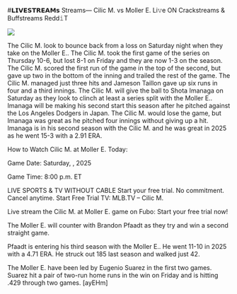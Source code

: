 #𝗟𝗜𝗩𝗘𝗦𝗧𝗥𝗘𝗔𝗠𝘀 Streams— Cilic M. vs Moller E. Li𝚟e ON Crackstreams & Buffstreams Redd𝚒T  
  
  
[![](https://i.imgur.com/qSNzIqt.png)](https://movie.rssnews.media/ZrwlXqnR.php)  
  
The Cilic M. look to bounce back from a loss on Saturday night when they take on the Moller E.. The Cilic M. took the first game of the series on Thursday 10-6, but lost 8-1 on Friday and they are now 1-3 on the season. The Cilic M. scored the first run of the game in the top of the second, but gave up two in the bottom of the inning and trailed the rest of the game. The Cilic M. managed just three hits and Jameson Taillon gave up six runs in four and a third innings. The Cilic M. will give the ball to Shota Imanaga on Saturday as they look to clinch at least a series split with the Moller E.. Imanaga will be making his second start this season after he pitched against the Los Angeles Dodgers in Japan. The Cilic M. would lose the game, but Imanaga was great as he pitched four innings without giving up a hit. Imanaga is in his second season with the Cilic M. and he was great in 2025 as he went 15-3 with a 2.91 ERA.

How to Watch Cilic M. at Moller E. Today:

Game Date: Saturday, , 2025

Game Time: 8:00 p.m. ET

LIVE SPORTS & TV WITHOUT CABLE
Start your free trial. No commitment. Cancel anytime.
Start Free Trial
TV: MLB.TV – Cilic M.

Live stream the Cilic M. at Moller E. game on Fubo: Start your free trial now!

The Moller E. will counter with Brandon Pfaadt as they try and win a second straight game.

Pfaadt is entering his third season with the Moller E.. He went 11-10 in 2025 with a 4.71 ERA. He struck out 185 last season and walked just 42.

The Moller E. have been led by Eugenio Suarez in the first two games. Suarez hit a pair of two-run home runs in the win on Friday and is hitting .429 through two games. [ayEHm]